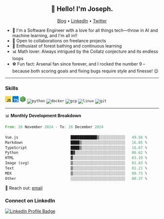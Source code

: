 <h2 align="center">👋 Hello! I'm Joseph.</h2>
<p align="center">
  <a href="https://ngugi-dev-blog-page.vercel.app/blog/">Blog</a> •
  <a href="https://www.linkedin.com/in/dev-joseph">LinkedIn</a> •
  <a href="#">Twitter</a> 
</p>


- 🔭 I'm a Software Engineer with a love for all things tech—throw in AI and machine learning, and I'm all in!!
- 💬 Open to collaborations on freelance projects
- 🌳 Enthusiast of forest bathing and continuous learning
- 📊 Math lover: Always intrigued by the Collatz conjecture and its endless loops
- ⚽ Fun fact: Arsenal fan since forever, and I rocked the number 9 – because both scoring goals and fixing bugs require style and finesse! 😉

-------


### Skills
<code><img height="20" alt="javascript" src="https://raw.githubusercontent.com/github/explore/80688e429a7d4ef2fca1e82350fe8e3517d3494d/topics/javascript/javascript.png"></code>
<code><img height="20" alt="typescript" src="https://raw.githubusercontent.com/github/explore/80688e429a7d4ef2fca1e82350fe8e3517d3494d/topics/typescript/typescript.png"></code>
<code><img height="20" alt="nodejs" src="https://raw.githubusercontent.com/github/explore/80688e429a7d4ef2fca1e82350fe8e3517d3494d/topics/nodejs/nodejs.png"></code>
<code><img height="20" alt="python" src="https://cdn.cdnlogo.com/logos/p/3/python.svg"></code>
<code><img height="20" alt="docker" src="https://cdn.worldvectorlogo.com/logos/docker.svg"></code>
<code><img height="20" alt="gcp" src="https://cdn.cdnlogo.com/logos/g/75/google-cloud.svg"></code>
<code><img height="20" alt="linux" src="https://cdn.cdnlogo.com/logos/l/21/linux-tux.svg"></code>
<code><img height="20" alt="git" src="https://cdn.worldvectorlogo.com/logos/git-icon.svg"></code>

-------

📊 **Monthly Development Breakdown**

<!--START_SECTION:waka-->

```rust
From: 26 November 2024 - To: 26 December 2024

Vue.js                        ████████████▒░░░░░░░░░░░░   49.56 %
Markdown                      ████▒░░░░░░░░░░░░░░░░░░░░   16.85 %
TypeScript                    ████▒░░░░░░░░░░░░░░░░░░░░   16.67 %
Python                        █▓░░░░░░░░░░░░░░░░░░░░░░░   06.62 %
HTML                          ▓░░░░░░░░░░░░░░░░░░░░░░░░   03.19 %
Image (svg)                   ▒░░░░░░░░░░░░░░░░░░░░░░░░   01.83 %
Text                          ▒░░░░░░░░░░░░░░░░░░░░░░░░   01.21 %
MDX                           ▒░░░░░░░░░░░░░░░░░░░░░░░░   00.73 %
Other                         ░░░░░░░░░░░░░░░░░░░░░░░░░   00.37 %
```

<!--END_SECTION:waka-->

📧 Reach out: [email](mailto:josephngugi.dev@gmail.com)

### Connect on LinkedIn
[![LinkedIn Profile Badge](https://img.shields.io/badge/LinkedIn-2D9CDB?style=for-the-badge&logo=linkedin&logoColor=white)](https://www.linkedin.com/in/dev-joseph)

